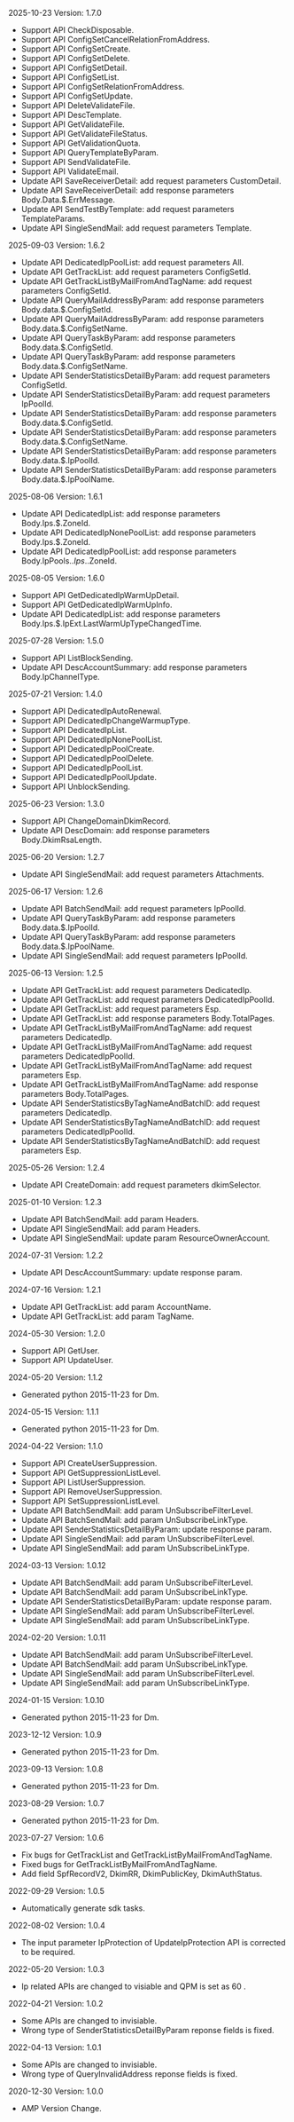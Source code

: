 2025-10-23 Version: 1.7.0
- Support API CheckDisposable.
- Support API ConfigSetCancelRelationFromAddress.
- Support API ConfigSetCreate.
- Support API ConfigSetDelete.
- Support API ConfigSetDetail.
- Support API ConfigSetList.
- Support API ConfigSetRelationFromAddress.
- Support API ConfigSetUpdate.
- Support API DeleteValidateFile.
- Support API DescTemplate.
- Support API GetValidateFile.
- Support API GetValidateFileStatus.
- Support API GetValidationQuota.
- Support API QueryTemplateByParam.
- Support API SendValidateFile.
- Support API ValidateEmail.
- Update API SaveReceiverDetail: add request parameters CustomDetail.
- Update API SaveReceiverDetail: add response parameters Body.Data.$.ErrMessage.
- Update API SendTestByTemplate: add request parameters TemplateParams.
- Update API SingleSendMail: add request parameters Template.


2025-09-03 Version: 1.6.2
- Update API DedicatedIpPoolList: add request parameters All.
- Update API GetTrackList: add request parameters ConfigSetId.
- Update API GetTrackListByMailFromAndTagName: add request parameters ConfigSetId.
- Update API QueryMailAddressByParam: add response parameters Body.data.$.ConfigSetId.
- Update API QueryMailAddressByParam: add response parameters Body.data.$.ConfigSetName.
- Update API QueryTaskByParam: add response parameters Body.data.$.ConfigSetId.
- Update API QueryTaskByParam: add response parameters Body.data.$.ConfigSetName.
- Update API SenderStatisticsDetailByParam: add request parameters ConfigSetId.
- Update API SenderStatisticsDetailByParam: add request parameters IpPoolId.
- Update API SenderStatisticsDetailByParam: add response parameters Body.data.$.ConfigSetId.
- Update API SenderStatisticsDetailByParam: add response parameters Body.data.$.ConfigSetName.
- Update API SenderStatisticsDetailByParam: add response parameters Body.data.$.IpPoolId.
- Update API SenderStatisticsDetailByParam: add response parameters Body.data.$.IpPoolName.


2025-08-06 Version: 1.6.1
- Update API DedicatedIpList: add response parameters Body.Ips.$.ZoneId.
- Update API DedicatedIpNonePoolList: add response parameters Body.Ips.$.ZoneId.
- Update API DedicatedIpPoolList: add response parameters Body.IpPools.$.Ips.$.ZoneId.


2025-08-05 Version: 1.6.0
- Support API GetDedicatedIpWarmUpDetail.
- Support API GetDedicatedIpWarmUpInfo.
- Update API DedicatedIpList: add response parameters Body.Ips.$.IpExt.LastWarmUpTypeChangedTime.


2025-07-28 Version: 1.5.0
- Support API ListBlockSending.
- Update API DescAccountSummary: add response parameters Body.IpChannelType.


2025-07-21 Version: 1.4.0
- Support API DedicatedIpAutoRenewal.
- Support API DedicatedIpChangeWarmupType.
- Support API DedicatedIpList.
- Support API DedicatedIpNonePoolList.
- Support API DedicatedIpPoolCreate.
- Support API DedicatedIpPoolDelete.
- Support API DedicatedIpPoolList.
- Support API DedicatedIpPoolUpdate.
- Support API UnblockSending.


2025-06-23 Version: 1.3.0
- Support API ChangeDomainDkimRecord.
- Update API DescDomain: add response parameters Body.DkimRsaLength.


2025-06-20 Version: 1.2.7
- Update API SingleSendMail: add request parameters Attachments.


2025-06-17 Version: 1.2.6
- Update API BatchSendMail: add request parameters IpPoolId.
- Update API QueryTaskByParam: add response parameters Body.data.$.IpPoolId.
- Update API QueryTaskByParam: add response parameters Body.data.$.IpPoolName.
- Update API SingleSendMail: add request parameters IpPoolId.


2025-06-13 Version: 1.2.5
- Update API GetTrackList: add request parameters DedicatedIp.
- Update API GetTrackList: add request parameters DedicatedIpPoolId.
- Update API GetTrackList: add request parameters Esp.
- Update API GetTrackList: add response parameters Body.TotalPages.
- Update API GetTrackListByMailFromAndTagName: add request parameters DedicatedIp.
- Update API GetTrackListByMailFromAndTagName: add request parameters DedicatedIpPoolId.
- Update API GetTrackListByMailFromAndTagName: add request parameters Esp.
- Update API GetTrackListByMailFromAndTagName: add response parameters Body.TotalPages.
- Update API SenderStatisticsByTagNameAndBatchID: add request parameters DedicatedIp.
- Update API SenderStatisticsByTagNameAndBatchID: add request parameters DedicatedIpPoolId.
- Update API SenderStatisticsByTagNameAndBatchID: add request parameters Esp.


2025-05-26 Version: 1.2.4
- Update API CreateDomain: add request parameters dkimSelector.


2025-01-10 Version: 1.2.3
- Update API BatchSendMail: add param Headers.
- Update API SingleSendMail: add param Headers.
- Update API SingleSendMail: update param ResourceOwnerAccount.


2024-07-31 Version: 1.2.2
- Update API DescAccountSummary: update response param.


2024-07-16 Version: 1.2.1
- Update API GetTrackList: add param AccountName.
- Update API GetTrackList: add param TagName.


2024-05-30 Version: 1.2.0
- Support API GetUser.
- Support API UpdateUser.


2024-05-20 Version: 1.1.2
- Generated python 2015-11-23 for Dm.

2024-05-15 Version: 1.1.1
- Generated python 2015-11-23 for Dm.

2024-04-22 Version: 1.1.0
- Support API CreateUserSuppression.
- Support API GetSuppressionListLevel.
- Support API ListUserSuppression.
- Support API RemoveUserSuppression.
- Support API SetSuppressionListLevel.
- Update API BatchSendMail: add param UnSubscribeFilterLevel.
- Update API BatchSendMail: add param UnSubscribeLinkType.
- Update API SenderStatisticsDetailByParam: update response param.
- Update API SingleSendMail: add param UnSubscribeFilterLevel.
- Update API SingleSendMail: add param UnSubscribeLinkType.


2024-03-13 Version: 1.0.12
- Update API BatchSendMail: add param UnSubscribeFilterLevel.
- Update API BatchSendMail: add param UnSubscribeLinkType.
- Update API SenderStatisticsDetailByParam: update response param.
- Update API SingleSendMail: add param UnSubscribeFilterLevel.
- Update API SingleSendMail: add param UnSubscribeLinkType.


2024-02-20 Version: 1.0.11
- Update API BatchSendMail: add param UnSubscribeFilterLevel.
- Update API BatchSendMail: add param UnSubscribeLinkType.
- Update API SingleSendMail: add param UnSubscribeFilterLevel.
- Update API SingleSendMail: add param UnSubscribeLinkType.


2024-01-15 Version: 1.0.10
- Generated python 2015-11-23 for Dm.

2023-12-12 Version: 1.0.9
- Generated python 2015-11-23 for Dm.

2023-09-13 Version: 1.0.8
- Generated python 2015-11-23 for Dm.

2023-08-29 Version: 1.0.7
- Generated python 2015-11-23 for Dm.

2023-07-27 Version: 1.0.6
- Fix bugs for GetTrackList and GetTrackListByMailFromAndTagName.
- Fixed bugs for GetTrackListByMailFromAndTagName.
- Add field SpfRecordV2, DkimRR, DkimPublicKey, DkimAuthStatus.

2022-09-29 Version: 1.0.5
- Automatically generate sdk tasks.

2022-08-02 Version: 1.0.4
- The input parameter IpProtection of UpdateIpProtection API  is corrected to be required. 

2022-05-20 Version: 1.0.3
- Ip related APIs are changed to visiable and QPM is set as 60 .

2022-04-21 Version: 1.0.2
- Some APIs are changed to invisiable.
- Wrong type of SenderStatisticsDetailByParam reponse fields is fixed.

2022-04-13 Version: 1.0.1
- Some APIs are changed to invisiable.
- Wrong type of QueryInvalidAddress reponse fields is fixed.

2020-12-30 Version: 1.0.0
- AMP Version Change.

